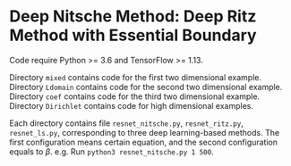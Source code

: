 # Deep Nitsche Method: Deep Ritz Method with Essential Boundary  

Code require Python >= 3.6 and TensorFlow >= 1.13.  
 
Directory `mixed` contains code for the first two dimensional example.  
Directory `Ldomain` contains code for the second two dimensional example.  
Directory `coef` contains code for the third two dimensional example.  
Directory `Dirichlet` contains code for high dimensional examples.

Each directory contains file `resnet_nitsche.py`, `resnet_ritz.py`, `resnet_ls.py`, corresponding to three deep learning-based methods. The first configuration means certain equation, and the second configuration equals to $\beta$. e.g. Run `python3 resnet_nitsche.py 1 500`.  
